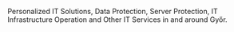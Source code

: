 Personalized IT Solutions, Data Protection, Server Protection, IT Infrastructure Operation and Other IT Services in and around Győr.

<!-- System administrator service and Cybersecurity for small and medium-sized businesses in and around Győr. -->

<!-- Providing System Administration and Cybersecurity services for small and medium-sized companies.

System Administrator, Ethical Hacker, Go Developer

Customized and Cost-Effective System Administrator Service for your business in Győr and its surroundings.

Providing IT System Administrator services for small and medium-sized enterprises.

Informatics & System Administrator Services.

IT system operation and system administrator services for small and medium-sized businesses operating in Győr and its catchment area, as well as organizations and municipalities.

Providing comprehensive and company-customizable IT services, well-functioning and cost-effective IT background.

System administrator service, system operation for small and medium-sized companies in and around Győr.

Secure and Efficient IT solutions tailored to your needs for small and medium-sized businesses. -->